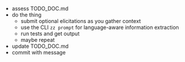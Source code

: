 - assess TODO_DOC.md
- do the thing
  - submit optional elicitations as you gather context
  - use the CLI `zz prompt` for language-aware information extraction
  - run tests and get output
  - maybe repeat
- update TODO_DOC.md
- commit with message